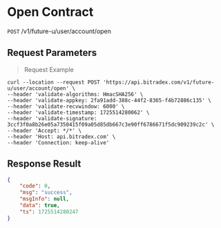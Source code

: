 # Open Contract

`POST` /v1/future-u/user/account/open

## Request Parameters

> Request Example

```shell
curl --location --request POST 'https://api.bitradex.com/v1/future-u/user/account/open' \
--header 'validate-algorithms: HmacSHA256' \
--header 'validate-appkey: 2fa91add-388c-44f2-8365-f4b72886c135' \
--header 'validate-recvwindow: 6000' \
--header 'validate-timestamp: 1725514280062' \
--header 'validate-signature: 3ccf3f0a8b26e05a7350415f09a05d85db667c3e90ff6786671f5dc909239c2c' \
--header 'Accept: */*' \
--header 'Host: api.bitradex.com' \
--header 'Connection: keep-alive'
```

## Response Result

```json
{
    "code": 0,
    "msg": "success",
    "msgInfo": null,
    "data": true,
    "ts": 1725514280247
}
```

